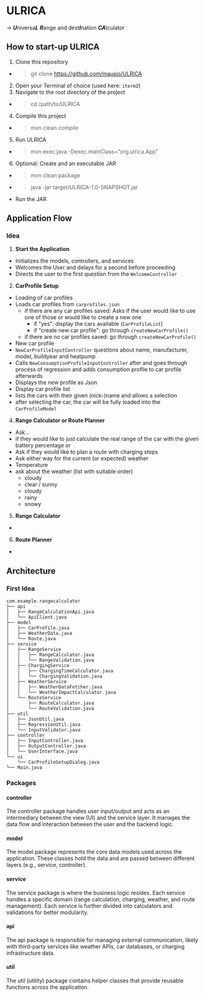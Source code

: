 # ULRICA 
→ ***U***niversa***L*** ***R***ange and dest***I***nation ***CA***lculator

## How to start-up ULRICA

1. Clone this repository
- > git clone https://github.com/mausio/ULRICA
2. Open your Terminal of choice (used here: `iterm2`)
3. Navigate to the root directory of the project
- > cd /path/to/ULRICA
4. Compile this project
- > mvn clean compile 
5. Run ULRICA
- > mvn exec:java -Dexec.mainClass="org.ulrica.App"
6. Optional: Create and an executable JAR
- > mvn clean package
- > java -jar target/ULRICA-1.0-SNAPSHOT.jar
- Run the JAR

## Application Flow

### Idea

1. **Start the Application** 
- Initializes the models, controllers, and services 
- Welcomes the User and delays for a second before proceeding 
- Directs the user to the first question from the `WelcomeController`

2. **CarProfile Setup**
- Loading of car profiles
 - Loads car profiles from `carprofiles.json`
   - if there are any car profiles saved: Asks if the user would like to 
     use one of those or would like to create a new one
     - if "yes": display the cars available (`CarProfileList`)
     - if "create new car profile": go through `createNewCarProfile()`
   - if there are no car profiles saved: go through `createNewCarProfile()`
- New car profile
 - `NewCarProfileInputController` questions about name, manufacturer, model, 
   buildyear and heatpump 
 - Calls `NewConsumptionProfileInputController` after and goes through 
   process of regression and adds consumption profile to car profile 
   afterwards
 - Displays the new profile as Json
- Display car profile list 
 - lists the cars with their given (nick-)name and allows a selection
 - after selecting the car, the car will be fully loaded into the 
   `CarProfileModel`
4. **Range Calculator or Route Planner**
- Ask...
 - if they would like to just calculate the real range of the car with
   the given battery percentage or
 - Ask if they would like to plan a route with charging stops 
- Ask either way for the current (or expected) weather
 - Temperature 
 - ask about the weather (list with suitable order)
   - cloudy
   - clear / sunny
   - cloudy 
   - rainy
   - snowy 
5. **Range Calculator**
-
6. **Route Planner** 
- 


## Architecture 

### First Idea
```
com.example.rangecalculator
├── api
│   ├── RangeCalculationApi.java        
│   └── ApiClient.java                   
├── model
│   ├── CarProfile.java                  
│   ├── WeatherData.java                 
│   └── Route.java                       
├── service
│   ├── RangeService                     
│   │   ├── RangeCalculator.java         
│   │   └── RangeValidation.java         
│   ├── ChargingService                  
│   │   ├── ChargingTimeCalculator.java  
│   │   └── ChargingValidation.java      
│   ├── WeatherService                   
│   │   ├── WeatherDataFetcher.java      
│   │   └── WeatherImpactCalculator.java  
│   └── RouteService                     
│       ├── RouteCalculator.java         
│       └── RouteValidation.java         
├── util
│   ├── JsonUtil.java                    
│   ├── RegressionUtil.java              
│   └── InputValidator.java              
├── controller
│   ├── InputController.java             
│   ├── OutputController.java            
│   └── UserInterface.java               
└── ui
    └── CarProfileSetupDialog.java
└── Main.java                            
```

### Packages

#### controller 
The controller package handles user input/output and acts as an intermediary between the view (UI) and the service layer. It manages the data flow and interaction between the user and the backend logic.

#### model
The model package represents the core data models used across the application. These classes hold the data and are passed between different layers (e.g., service, controller).

#### service
The service package is where the business logic resides. Each service handles a specific domain (range calculation, charging, weather, and route management). Each service is further divided into calculators and validations for better modularity.

#### api
The api package is responsible for managing external communication, likely with third-party services like weather APIs, car databases, or charging infrastructure data.

#### util
The util (utility) package contains helper classes that provide reusable functions across the application.

